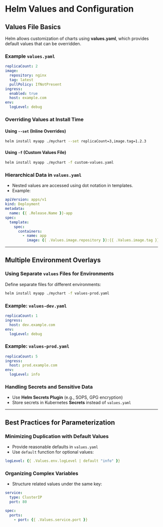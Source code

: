# Helm Values and Configuration

## Values File Basics

Helm allows customization of charts using **values.yaml**, which provides default values that can be overridden.

### **Example `values.yaml`**
```yaml
replicaCount: 2
image:
  repository: nginx
  tag: latest
  pullPolicy: IfNotPresent
ingress:
  enabled: true
  host: example.com
env:
  logLevel: debug
```

### **Overriding Values at Install Time**
#### Using `--set` (Inline Overrides)
```bash
helm install myapp ./mychart --set replicaCount=3,image.tag=1.2.3
```

#### Using `-f` (Custom Values File)
```bash
helm install myapp ./mychart -f custom-values.yaml
```

### **Hierarchical Data in `values.yaml`**
- Nested values are accessed using dot notation in templates.
- Example:
```yaml
apiVersion: apps/v1
kind: Deployment
metadata:
  name: {{ .Release.Name }}-app
spec:
  template:
    spec:
      containers:
        - name: app
          image: {{ .Values.image.repository }}:{{ .Values.image.tag }}
```

---

## Multiple Environment Overlays

### **Using Separate `values` Files for Environments**
Define separate files for different environments:
```bash
helm install myapp ./mychart -f values-prod.yaml
```

### **Example: `values-dev.yaml`**
```yaml
replicaCount: 1
ingress:
  host: dev.example.com
env:
  logLevel: debug
```

### **Example: `values-prod.yaml`**
```yaml
replicaCount: 5
ingress:
  host: prod.example.com
env:
  logLevel: info
```

### **Handling Secrets and Sensitive Data**
- Use **Helm Secrets Plugin** (e.g., SOPS, GPG encryption)
- Store secrets in Kubernetes **Secrets** instead of `values.yaml`

---

## Best Practices for Parameterization

### **Minimizing Duplication with Default Values**
- Provide reasonable defaults in `values.yaml`
- Use `default` function for optional values:
```yaml
logLevel: {{ .Values.env.logLevel | default "info" }}
```

### **Organizing Complex Variables**
- Structure related values under the same key:
```yaml
service:
  type: ClusterIP
  port: 80
```
```yaml
spec:
  ports:
    - port: {{ .Values.service.port }}
```
